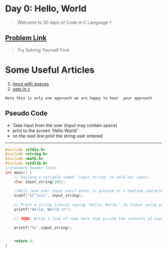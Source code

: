 # Day 0: Hello, World

>  Welcome to 30 days of Code in C Language !!




## [Problem Link](https://www.hackerrank.com/challenges/30-hello-world/problem)

>Try Solving Yourself First


# Some Useful Articles
1. [ Input with spaces ](https://stackoverflow.com/questions/39431924/what-does-n-mean-in-c)
2. [ gets in c ](https://stackoverflow.com/questions/4346598/gets-function-in-c )


`Note this is only one approach we are happy to hear  your approach`







## Pseudo Code
- Take input from the user (input may contain space)
- print to the screen 'Hello World' 
- on the next line print the string user entered

**********









```c
#include <stdio.h>
#include <string.h>
#include <math.h>
#include <stdlib.h>
//standard header files
int main() {
    // Declare a variable named 'input_string' to hold our input.
    char input_string[105]; 
    
    //Will read user input until enter is pressed or a newline character is added (\n) and store it into a variable named input_string
    scanf("%[^\n]s", input_string); 
    
    // Print a string literal saying "Hello, World." to stdout using printf.
    printf("Hello, World.\n");
    
    // TODO: Write a line of code here that prints the contents of input_string to stdout.
        
    printf("%s",input_string);


    return 0;
}


```

